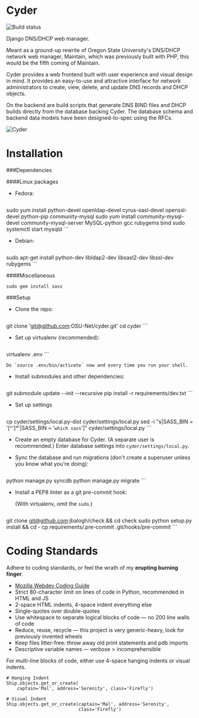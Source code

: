 Cyder
=====

![Build status](https://travis-ci.org/OSU-Net/cyder.png?branch=master)

Django DNS/DHCP web manager.

Meant as a ground-up rewrite of Oregon State University's DNS/DHCP network web
manager, Maintain, which was previously built with PHP, this would be the fifth
coming of Maintain.

Cyder provides a web frontend built with user experience and visual design in
mind. It provides an easy-to-use and attractive interface for network
administrators to create, view, delete, and update DNS records and DHCP
objects.

On the backend are build scripts that generate DNS BIND files and DHCP builds
directly from the database backing Cyder. The database schema and backend
data models have been designed-to-spec using the RFCs.

![Cyder](http://i.imgur.com/p8Rmbvv.png)


Installation
============

###Dependencies

####Linux packages

- Fedora:

    ```
sudo yum install python-devel openldap-devel cyrus-sasl-devel openssl-devel python-pip community-mysql
sudo yum install community-mysql-devel community-mysql-server MySQL-python gcc rubygems bind
sudo systemctl start mysqld
    ```

- Debian:

    ```
sudo apt-get install python-dev libldap2-dev libsasl2-dev libssl-dev rubygems
    ```

<!-- TODO: add MySQL, pip, etc. -->

####Miscellaneous

```
sudo gem install sass
```

###Setup

- Clone the repo:

    ```
git clone 'git@github.com:OSU-Net/cyder.git'
cd cyder
    ```

- Set up virtualenv (recommended):

    ```
virtualenv .env
    ```

    Do `source .env/bin/activate` now and every time you run your shell.

- Install submodules and other dependencies:

    ```
git submodule update --init --recursive
pip install -r requirements/dev.txt
    ```
- Set up settings

    ```
cp cyder/settings/local.py-dist cyder/settings/local.py
sed -i "s|SASS_BIN = '[^']*'|SASS_BIN = '`which sass`'|" cyder/settings/local.py
    ```

<!-- If you want to use setting_test.py-dist, figure it out yourself. -->

- Create an empty database for Cyder. (A separate user is recommended.) Enter database settings into `cyder/settings/local.py`.

- Sync the database and run migrations (don't create a superuser unless you know what you're doing):

    ```
python manage.py syncdb
python manage.py migrate
    ```

- Install a PEP8 linter as a git pre-commit hook:

    (With virtualenv, omit the `sudo`.)

    ```
git clone git@github.com:jbalogh/check && cd check
sudo python setup.py install && cd -
cp requirements/.pre-commit .git/hooks/pre-commit
    ```


Coding Standards
================

Adhere to coding standards, or feel the wrath of my **erupting burning finger**.

- [Mozilla Webdev Coding Guide](http://mozweb.readthedocs.org/en/latest/coding.html)
- Strict 80-character limit on lines of code in Python, recommended in HTML and JS
- 2-space HTML indents, 4-space indent everything else
- Single-quotes over double-quotes
- Use whitespace to separate logical blocks of code — no 200 line walls of code
- Reduce, reuse, recycle — this project is very generic-heavy, look for previously invented wheels
- Keep files litter-free: throw away old print statements and pdb imports
- Descriptive variable names — verbose > incomprehensible

For multi-line blocks of code, either use 4-space hanging indents or visual indents.

```
# Hanging Indent
Ship.objects.get_or_create(
    captain='Mal', address='Serenity', class='Firefly')

# Visual Indent
Ship.objects.get_or_create(captain='Mal', address='Serenity',
                           class='Firefly')
```
